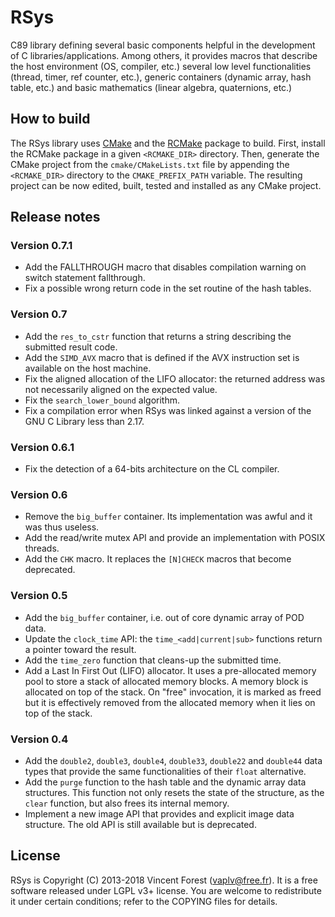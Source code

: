 # RSys

C89 library defining several basic components helpful in the development of C
libraries/applications. Among others, it provides macros that describe the host
environment (OS, compiler, etc.) several low level functionalities (thread,
timer, ref counter, etc.), generic containers (dynamic array, hash table, etc.)
and basic mathematics (linear algebra, quaternions, etc.)

## How to build

The RSys library uses [CMake](http://www.cmake.org) and the
[RCMake](https://gitlab.com/vaplv/rcmake/#tag-readme) package to build. First,
install the RCMake package in a given `<RCMAKE_DIR>` directory. Then, generate
the CMake project from the `cmake/CMakeLists.txt` file by appending the
`<RCMAKE_DIR>` directory to the `CMAKE_PREFIX_PATH` variable. The resulting
project can be now edited, built, tested and installed as any CMake project.

## Release notes

### Version 0.7.1

- Add the FALLTHROUGH macro that disables compilation warning on switch
  statement fallthrough.
- Fix a possible wrong return code in the set routine of the hash tables.

### Version 0.7

- Add the `res_to_cstr` function that returns a string describing the submitted
  result code.
- Add the `SIMD_AVX` macro that is defined if the AVX instruction set is
  available on the host machine.
- Fix the aligned allocation of the LIFO allocator: the returned address was
  not necessarily aligned on the expected value.
- Fix the `search_lower_bound` algorithm.
- Fix a compilation error when RSys was linked against a version of the GNU C
  Library less than 2.17.

### Version 0.6.1

- Fix the detection of a 64-bits architecture on the CL compiler.

### Version 0.6

- Remove the `big_buffer` container. Its implementation was awful and it was
  thus useless.
- Add the read/write mutex API and provide an implementation with POSIX
  threads.
- Add the `CHK` macro. It replaces the `[N]CHECK` macros that become
  deprecated.

### Version 0.5

- Add the `big_buffer` container, i.e. out of core dynamic array of POD data.
- Update the `clock_time` API: the `time_<add|current|sub>` functions
  return a pointer toward the result.
- Add the `time_zero` function that cleans-up the submitted time.
- Add a Last In First Out (LIFO) allocator. It uses a pre-allocated memory pool
  to store a stack of allocated memory blocks. A memory block is allocated on
  top of the stack. On "free" invocation, it is marked as freed but it is
  effectively removed from the allocated memory when it lies on top of the
  stack.

### Version 0.4

- Add the `double2`, `double3`, `double4`, `double33`, `double22` and
  `double44` data types that provide the same functionalities of their `float`
  alternative.
- Add the `purge` function to the hash table and the dynamic array data
  structures. This function not only resets the state of the structure, as the
  `clear` function, but also frees its internal memory.
- Implement a new image API that provides and explicit image data structure.
  The old API is still available but is deprecated.

## License

RSys is Copyright (C) 2013-2018 Vincent Forest (vaplv@free.fr). It is a free
software released under LGPL v3+ license. You are welcome to redistribute it
under certain conditions; refer to the COPYING files for details.

